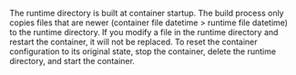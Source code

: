 The runtime directory is built at container startup.  The build process only copies files that are newer (container file datetime > runtime file datetime) to the runtime directory.  If you modify a file in the runtime directory and restart the container, it will not be replaced.  To reset the container configuration to its original state, stop the container, delete the runtime directory, and start the container.
